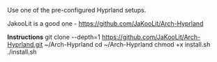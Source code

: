 Use one of the pre-configured Hyprland setups. 

JakooLit is a good one - https://github.com/JaKooLit/Arch-Hyprland

**Instructions**
git clone --depth=1 https://github.com/JaKooLit/Arch-Hyprland.git ~/Arch-Hyprland
cd ~/Arch-Hyprland
chmod +x install.sh
./install.sh